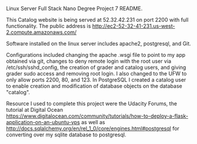 Linux Server Full Stack Nano Degree Project 7 README.

This Catalog website is being served at 52.32.42.231 on port 2200 with full functionality.
The public address is http://ec2-52-32-41-231.us-west-2.compute.amazonaws.com/

Software installed on the linux server includes apache2, postgresql, and Git.

Configurations included changing the apache .wsgi file to point to my app obtained via
git, changes to deny remote login with the root user via /etc/ssh/sshd_config, the creation
of grader and catalog users, and giving grader sudo access and removing root login. I also changed to the UFW to
only allow  ports 2200, 80, and 123.  In PostgreSQL I created a catalog user to enable creation
and modification of database objects on the database "catalog". 

Resource I used to complete this project were the Udacity Forums, the tutorial at Digital Ocean
https://www.digitalocean.com/community/tutorials/how-to-deploy-a-flask-application-on-an-ubuntu-vps
as well as http://docs.sqlalchemy.org/en/rel_1_0/core/engines.html#postgresql for converting
over my sqlite database to postgresql.  

